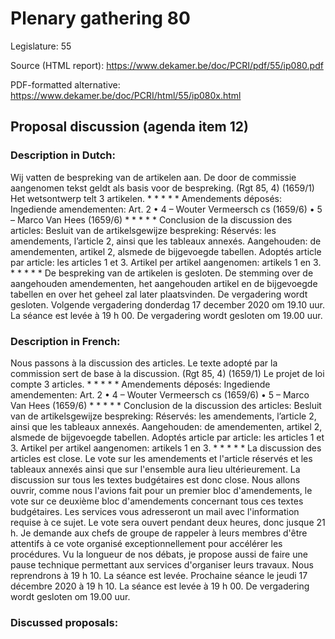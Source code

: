 # Plenary gathering 80

Legislature: 55

Source (HTML report): https://www.dekamer.be/doc/PCRI/pdf/55/ip080.pdf

PDF-formatted alternative: https://www.dekamer.be/doc/PCRI/html/55/ip080x.html

## Proposal discussion (agenda item 12)

### Description in Dutch:

Wij vatten de bespreking van de artikelen aan. De door de commissie aangenomen tekst geldt als basis voor de bespreking. (Rgt 85, 4) (1659/1) Het wetsontwerp telt 3 artikelen. * * * * * Amendements déposés: Ingediende amendementen: Art. 2 • 4 – Wouter Vermeersch cs (1659/6) • 5 – Marco Van Hees (1659/6) * * * * * Conclusion de la discussion des articles: Besluit van de artikelsgewijze bespreking: Réservés: les amendements, l’article 2, ainsi que les tableaux annexés. Aangehouden: de amendementen, artikel 2, alsmede de bijgevoegde tabellen. Adoptés article par article: les articles 1 et 3. Artikel per artikel aangenomen: artikels 1 en 3. * * * * * De bespreking van de artikelen is gesloten. De stemming over de aangehouden amendementen, het aangehouden artikel en de bijgevoegde tabellen en over het geheel zal later plaatsvinden. De vergadering wordt gesloten. Volgende vergadering donderdag 17 december 2020 om 19.10 uur. La séance est levée à 19 h 00. De vergadering wordt gesloten om 19.00 uur.

### Description in French:

Nous passons à la discussion des articles. Le texte adopté par la commission sert de base à la discussion. (Rgt 85, 4) (1659/1) Le projet de loi compte 3 articles. * * * * * Amendements déposés: Ingediende amendementen: Art. 2 • 4 – Wouter Vermeersch cs (1659/6) • 5 – Marco Van Hees (1659/6) * * * * * Conclusion de la discussion des articles: Besluit van de artikelsgewijze bespreking: Réservés: les amendements, l’article 2, ainsi que les tableaux annexés. Aangehouden: de amendementen, artikel 2, alsmede de bijgevoegde tabellen. Adoptés article par article: les articles 1 et 3. Artikel per artikel aangenomen: artikels 1 en 3. * * * * * La discussion des articles est close. Le vote sur les amendements et l'article réservés et les tableaux annexés ainsi que sur l'ensemble aura lieu ultérieurement. La discussion sur tous les textes budgétaires est donc close. Nous allons ouvrir, comme nous l'avions fait pour un premier bloc d'amendements, le vote sur ce deuxième bloc d'amendements concernant tous ces textes budgétaires. Les services vous adresseront un mail avec l'information requise à ce sujet. Le vote sera ouvert pendant deux heures, donc jusque 21 h. Je demande aux chefs de groupe de rappeler à leurs membres d'être attentifs à ce vote organisé exceptionnellement pour accélérer les procédures. Vu la longueur de nos débats, je propose aussi de faire une pause technique permettant aux services d'organiser leurs travaux. Nous reprendrons à 19 h 10. La séance est levée. Prochaine séance le jeudi 17 décembre 2020 à 19 h 10. La séance est levée à 19 h 00. De vergadering wordt gesloten om 19.00 uur.



### Discussed proposals:

